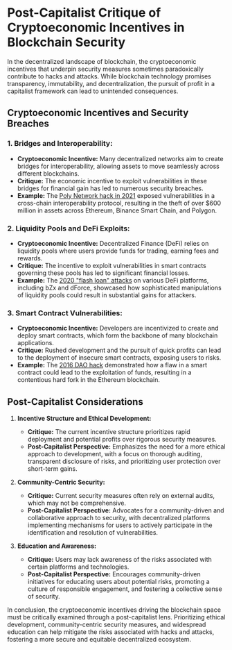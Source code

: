 # Post-Capitalist Critique of Cryptoeconomic Incentives in Blockchain Security

In the decentralized landscape of blockchain, the cryptoeconomic incentives that underpin security measures sometimes paradoxically contribute to hacks and attacks. While blockchain technology promises transparency, immutability, and decentralization, the pursuit of profit in a capitalist framework can lead to unintended consequences.

## Cryptoeconomic Incentives and Security Breaches

### 1. **Bridges and Interoperability:**
   - **Cryptoeconomic Incentive:** Many decentralized networks aim to create bridges for interoperability, allowing assets to move seamlessly across different blockchains.
   - **Critique:** The economic incentive to exploit vulnerabilities in these bridges for financial gain has led to numerous security breaches.
   - **Example:** The [Poly Network hack in 2021](https://poly.network/updates/exploits_postmortem) exposed vulnerabilities in a cross-chain interoperability protocol, resulting in the theft of over $600 million in assets across Ethereum, Binance Smart Chain, and Polygon.

### 2. **Liquidity Pools and DeFi Exploits:**
   - **Cryptoeconomic Incentive:** Decentralized Finance (DeFi) relies on liquidity pools where users provide funds for trading, earning fees and rewards.
   - **Critique:** The incentive to exploit vulnerabilities in smart contracts governing these pools has led to significant financial losses.
   - **Example:** The [2020 "flash loan" attacks](https://www.chainanalysis.com/reports/defi-security-2020) on various DeFi platforms, including bZx and dForce, showcased how sophisticated manipulations of liquidity pools could result in substantial gains for attackers.

### 3. **Smart Contract Vulnerabilities:**
   - **Cryptoeconomic Incentive:** Developers are incentivized to create and deploy smart contracts, which form the backbone of many blockchain applications.
   - **Critique:** Rushed development and the pursuit of quick profits can lead to the deployment of insecure smart contracts, exposing users to risks.
   - **Example:** The [2016 DAO hack](https://hackingdistributed.com/2016/06/17/analysis-of-the-dao-exploit/) demonstrated how a flaw in a smart contract could lead to the exploitation of funds, resulting in a contentious hard fork in the Ethereum blockchain.

## Post-Capitalist Considerations

1. **Incentive Structure and Ethical Development:**
   - **Critique:** The current incentive structure prioritizes rapid deployment and potential profits over rigorous security measures.
   - **Post-Capitalist Perspective:** Emphasizes the need for a more ethical approach to development, with a focus on thorough auditing, transparent disclosure of risks, and prioritizing user protection over short-term gains.

2. **Community-Centric Security:**
   - **Critique:** Current security measures often rely on external audits, which may not be comprehensive.
   - **Post-Capitalist Perspective:** Advocates for a community-driven and collaborative approach to security, with decentralized platforms implementing mechanisms for users to actively participate in the identification and resolution of vulnerabilities.

3. **Education and Awareness:**
   - **Critique:** Users may lack awareness of the risks associated with certain platforms and technologies.
   - **Post-Capitalist Perspective:** Encourages community-driven initiatives for educating users about potential risks, promoting a culture of responsible engagement, and fostering a collective sense of security.

In conclusion, the cryptoeconomic incentives driving the blockchain space must be critically examined through a post-capitalist lens. Prioritizing ethical development, community-centric security measures, and widespread education can help mitigate the risks associated with hacks and attacks, fostering a more secure and equitable decentralized ecosystem.
